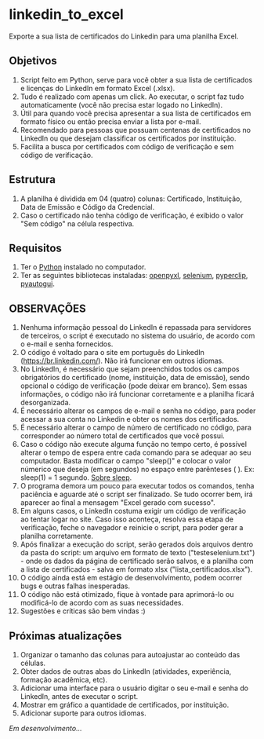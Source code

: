 # linkedin_to_excel
Exporte a sua lista de certificados do Linkedin para uma planilha Excel.

## Objetivos
1. Script feito em Python, serve para você obter a sua lista de certificados e licenças do LinkedIn em formato Excel (.xlsx).
2. Tudo é realizado com apenas um click. Ao executar, o script faz tudo automaticamente (você não precisa estar logado no LinkedIn).  
3. Útil para quando você precisa apresentar a sua lista de certificados em formato físico ou então precisa enviar a lista por e-mail.
4. Recomendado para pessoas que possuam centenas de certificados no LinkedIn ou que desejam classificar os certificados por instituição.
5. Facilita a busca por certificados com código de verificação e sem código de verificação.

## Estrutura
1. A planilha é dividida em 04 (quatro) colunas: Certificado, Instituição, Data de Emissão e Código da Credencial.
2. Caso o certificado não tenha código de verificação, é exibido o valor "Sem código" na célula respectiva.

## Requisitos
1. Ter o [Python](https://www.python.org/downloads/) instalado no computador.
2. Ter as seguintes bibliotecas instaladas: [openpyxl](https://openpyxl.readthedocs.io/en/stable/), [selenium](https://selenium-python.readthedocs.io/), [pyperclip](https://pypi.org/project/pyperclip/), [pyautogui](https://pyautogui.readthedocs.io/en/latest/).

## OBSERVAÇÕES
1. Nenhuma informação pessoal do LinkedIn é repassada para servidores de terceiros, o script é executado no sistema do usuário, de acordo com o e-mail e senha fornecidos.
2. O código é voltado para o site em português do LinkedIn (https://br.linkedin.com/). Não irá funcionar em outros idiomas.
3. No LinkedIn, é necessário que sejam preenchidos todos os campos obrigatórios do certificado (nome, instituição, data de emissão), sendo opcional o código de verificação (pode deixar em branco). Sem essas informações, o código não irá funcionar corretamente e a planilha ficará desorganizada.
4. É necessário alterar os campos de e-mail e senha no código, para poder acessar a sua conta no Linkedin e obter os nomes dos certificados.
5. É necessário alterar o campo de número de certificado no código, para corresponder ao número total de certificados que você possui.
6. Caso o código não execute alguma função no tempo certo, é possível alterar o tempo de espera entre cada comando para se adequar ao seu computador. Basta modificar o campo "sleep()" e colocar o valor númerico que deseja (em segundos) no espaço entre parênteses ( ). Ex: sleep(1) = 1 segundo. [Sobre sleep](https://realpython.com/python-sleep/).
7. O programa demora um pouco para executar todos os comandos, tenha paciência e aguarde até o script ser finalizado. Se tudo ocorrer bem, irá aparecer ao final a mensagem "Excel gerado com sucesso".
8. Em alguns casos, o LinkedIn costuma exigir um código de verificação ao tentar logar no site. Caso isso aconteça, resolva essa etapa de verificação, feche o navegador e reinicie o script, para poder gerar a planilha corretamente.
9. Após finalizar a execução do script, serão gerados dois arquivos dentro da pasta do script: um arquivo em formato de texto ("testeselenium.txt") - onde os dados da página de certificado serão salvos, e a planilha com a lista de certificados - salva em formato xlsx ("lista_certificados.xlsx").
10. O código ainda está em estágio de desenvolvimento, podem ocorrer bugs e outras falhas inesperadas.
11. O código não está otimizado, fique à vontade para aprimorá-lo ou modificá-lo de acordo com as suas necessidades.
12. Sugestões e críticas são bem vindas :)

## Próximas atualizações
1. Organizar o tamanho das colunas para autoajustar ao conteúdo das células.
2. Obter dados de outras abas do LinkedIn (atividades, experiência, formação acadêmica, etc).
3. Adicionar uma interface para o usuário digitar o seu e-mail e senha do LinkedIn, antes de executar o script.
4. Mostrar em gráfico a quantidade de certificados, por instituição.
5. Adicionar suporte para outros idiomas.

*Em desenvolvimento...*
